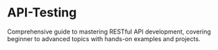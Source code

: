 # API-Testing
Comprehensive guide to mastering RESTful API development, covering beginner to advanced topics with hands-on examples and projects.
